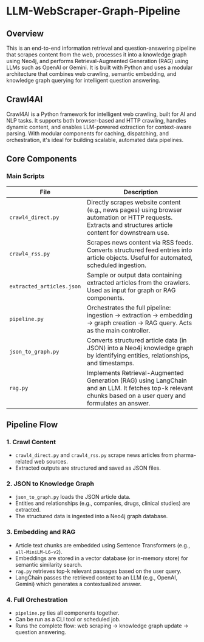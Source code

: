 # LLM-WebScraper-Graph-Pipeline

## Overview

This is an end-to-end information retrieval and question-answering pipeline that scrapes content from the web, processes it into a knowledge graph using Neo4j, and performs Retrieval-Augmented Generation (RAG) using LLMs such as OpenAI or Gemini. It is built with Python and uses a modular architecture that combines web crawling, semantic embedding, and knowledge graph querying for intelligent question answering.

## Crawl4AI
Crawl4AI is a Python framework for intelligent web crawling, built for AI and NLP tasks. It supports both browser-based and HTTP crawling, handles dynamic content, and enables LLM-powered extraction for context-aware parsing. With modular components for caching, dispatching, and orchestration, it's ideal for building scalable, automated data pipelines.

## Core Components

### Main Scripts

| File                  | Description |
|-----------------------|-------------|
| `crawl4_direct.py`    | Directly scrapes website content (e.g., news pages) using browser automation or HTTP requests. Extracts and structures article content for downstream use. |
| `crawl4_rss.py`       | Scrapes news content via RSS feeds. Converts structured feed entries into article objects. Useful for automated, scheduled ingestion. |
| `extracted_articles.json` | Sample or output data containing extracted articles from the crawlers. Used as input for graph or RAG components. |
| `pipeline.py`         | Orchestrates the full pipeline: ingestion → extraction → embedding → graph creation → RAG query. Acts as the main controller. |
| `json_to_graph.py`    | Converts structured article data (in JSON) into a Neo4j knowledge graph by identifying entities, relationships, and timestamps. |
| `rag.py`              | Implements Retrieval-Augmented Generation (RAG) using LangChain and an LLM. It fetches top-k relevant chunks based on a user query and formulates an answer. |

## Pipeline Flow

### 1. Crawl Content

- `crawl4_direct.py` and `crawl4_rss.py` scrape news articles from pharma-related web sources.
- Extracted outputs are structured and saved as JSON files.

### 2. JSON to Knowledge Graph

- `json_to_graph.py` loads the JSON article data.
- Entities and relationships (e.g., companies, drugs, clinical studies) are extracted.
- The structured data is ingested into a Neo4j graph database.

### 3. Embedding and RAG

- Article text chunks are embedded using Sentence Transformers (e.g., `all-MiniLM-L6-v2`).
- Embeddings are stored in a vector database (or in-memory store) for semantic similarity search.
- `rag.py` retrieves top-k relevant passages based on the user query.
- LangChain passes the retrieved context to an LLM (e.g., OpenAI, Gemini) which generates a contextualized answer.

### 4. Full Orchestration

- `pipeline.py` ties all components together.
- Can be run as a CLI tool or scheduled job.
- Runs the complete flow: web scraping → knowledge graph update → question answering.
